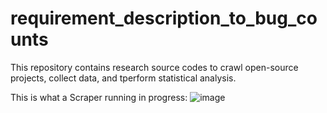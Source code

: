 # requirement_description_to_bug_counts

This repository contains research source codes to crawl open-source projects, collect data, and tperform statistical analysis.

This is what a Scraper running in progress:
![image](https://github.com/quocbui2020/requirement_descriptions_and_bug_counts/assets/66755965/d9494dfd-dd15-4cdb-8c2c-dec23b4850c3)
